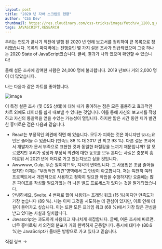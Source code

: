 ```yaml
---
layout: post
title: "2020 년 자바 스크립트 현황"
author: 'CSS Dev'
thumbnail: https://res.cloudinary.com/css-tricks/image/fetch/w_1200,q_auto,f_auto/https://css-tricks.com/wp-content/uploads/2021/01/2020-state-js-tech.png
tags: JAVASCRIPT,RESEARCH
---
```



우리는 연도가 끝나기 직전에 발행 된 2020 년 연례 보고서를 정리하여 큰 목록으로 정리했습니다.
 목록의 마지막에는 진행중인 몇 가지 설문 조사가 언급되었으며 그중 하나는 2020 State of JavaScript였습니다.
 글쎄, 결과가 나와 있으며 확인할 수 있습니다!

올해 설문 조사에 참여한 사람은 24,000 명에 불과합니다. 2019 년보다 거의 2,000 명이 더 많았습니다.

나는 다음과 같은 차트를 좋아합니다.

![image](https://i1.wp.com/css-tricks.com/wp-content/uploads/2021/01/2020-state-js-tech.png?resize=2910%2C1558&ssl=1)

이 특정 설문 조사 (및 CSS 상태)에 대해 내가 좋아하는 점은 모든 훌륭하고 효과적인 차트 외에도 데이터를 쉽게 내보낼 수 있다는 것입니다.
 이를 통해 자신의 보고서를 작성하고 자신의 통찰력을 얻을 수있는 가능성이 열립니다.
 하지만 짧은 시간 동안 제가 발견 한 흥미로운 점은 다음과 같습니다.

- React는 부정적인 의견에 직면 해 있습니다.
 모두가 피하는 것은 아니지만 `빛나는`요인은 줄어들 수 있습니다 (만족도 88 % 대 2017 년 최고 93 %).
 다른 설문 조사에서 개발자가 문서 부족으로 표현한 것과 동일한 좌절감을 느끼기 때문입니까?
 잘 모르겠지만 우리가 성장과 부정적 의견에 대한 동요를 모두 본다는 사실은 충분히 흥미로워 서 2021 년에 어디로 가고 있는지보고 싶을 것입니다.
- Awwwww, Gulp, 무슨 일이야?!
 와, 지각의 변화입니다.
 그 사용법은 조금 줄어들었지만 이제는 "부정적인 의견"영역에서 그 인상이 확고합니다.
 저는 여전히 여러 프로젝트에서 개인적으로 사용하고 정확히 필요한 작업을 수행하지만 요즘에는 많은 파이프를 작성할 필요가없는 더 나은 빌드 프로세스가 있다는 것을 알게되었습니다.
- 안녕하세요, Svelte.
 4 번째로 많이 사용되는 프레임 워크 (15 %)이지만 만족도가 가장 높습니다 (89 %).
 나는 이미 그것을 시도하는 데 관심이 있지만, 이로 인해 더 깊이 들어가고 싶습니다. 이는 또한 모든 프레임 워크 (68 %)에서 가장 많은 관심을 받고 있다는 사실과 일치합니다.
- Javascript는 과도하게 사용되고 지나치게 복잡합니다.
 글쎄, 여론 조사에 따르면.
 너무 흥미로워 서 의견의 분포가 거의 완벽하게 균등합니다.
 동시에 대다수 (80.6 %)는 JavaScript가 올바른 방향으로 가고 있다고 믿습니다.

직접 링크 →